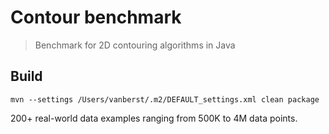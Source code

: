 # Contour benchmark
> Benchmark for 2D contouring algorithms in Java

## Build
```
mvn --settings /Users/vanberst/.m2/DEFAULT_settings.xml clean package 
```

200+ real-world data examples ranging from 500K to 4M data points.